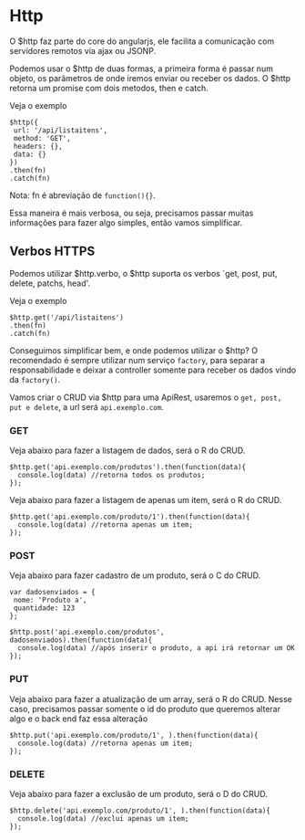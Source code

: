 # Http

O $http faz parte do core do angularjs, ele facilita a comunicação com servidores remotos via ajax ou JSONP.

Podemos usar o $http de duas formas, a primeira forma é passar num objeto, os parâmetros de onde iremos enviar ou receber os dados. O $http retorna um promise com dois metodos, then e catch.

Veja o exemplo

```
$http({
 url: '/api/listaitens',
 method: 'GET',
 headers: {},
 data: {}
})
.then(fn)
.catch(fn)
```
Nota: fn é abreviação de `function(){}`.

Essa maneira é mais verbosa, ou seja, precisamos passar muitas informações para fazer algo simples, então vamos simplificar.

## Verbos HTTPS

Podemos utilizar $http.verbo, o $http suporta os verbos `get, post, put, delete, patchs, head'.

Veja o exemplo

```
$http.get('/api/listaitens')
.then(fn)
.catch(fn)
```

Conseguimos simplificar bem, e onde podemos utilizar o $http? O recomendado é sempre utilizar num serviço `factory`, para separar a responsabilidade e deixar a controller somente para receber os dados vindo da `factory()`.

Vamos criar o CRUD via $http para uma ApiRest, usaremos o `get, post, put e delete`, a url será `api.exemplo.com`.

### GET

Veja abaixo para fazer a listagem de dados, será o R do CRUD.
```
$http.get('api.exemplo.com/produtos').then(function(data){
  console.log(data) //retorna todos os produtos;
});
```

Veja abaixo para fazer a listagem de apenas um item, será o R do CRUD.
```
$http.get('api.exemplo.com/produto/1').then(function(data){
  console.log(data) //retorna apenas um item;
});
```
### POST

Veja abaixo para fazer cadastro de um produto, será o C do CRUD.
```
var dadosenviados = {
 nome: 'Produto a',
 quantidade: 123
};

$http.post('api.exemplo.com/produtos', dadosenviados).then(function(data){
  console.log(data) //após inserir o produto, a api irá retornar um OK
});
```
### PUT
Veja abaixo para fazer a atualização de um array, será o R do CRUD. Nesse caso, precisamos passar somente o id do produto que queremos alterar algo e o back end faz essa alteração

```
$http.put('api.exemplo.com/produto/1', ).then(function(data){
  console.log(data) //retorna apenas um item;
});
```
### DELETE
Veja abaixo para fazer a exclusão de um produto, será o D do CRUD.
```
$http.delete('api.exemplo.com/produto/1', ).then(function(data){
  console.log(data) //exclui apenas um item;
});
```